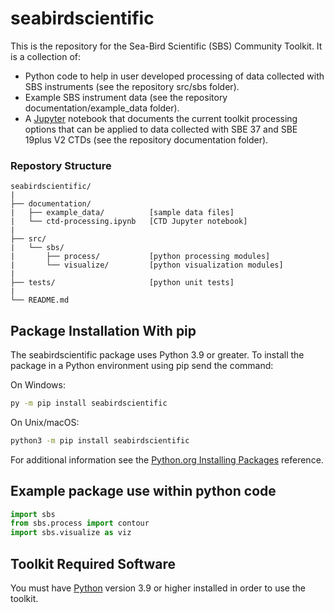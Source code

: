 # seabirdscientific
This is the repository for the Sea-Bird Scientific (SBS) Community Toolkit. It is a collection of:
- Python code to help in user developed processing of data collected with SBS instruments (see the repository src/sbs folder).
- Example SBS instrument data (see the repository documentation/example_data folder).
- A [Jupyter](https://jupyter.org/) notebook that documents the current toolkit processing options that can be applied to data collected with SBE 37 and SBE 19plus V2 CTDs (see the repository documentation folder).

### Repostory Structure
```
seabirdscientific/
|
├── documentation/
|   ├── example_data/          [sample data files]
|   └── ctd-processing.ipynb   [CTD Jupyter notebook]
|
├── src/
|   └── sbs/
|       ├── process/           [python processing modules]
|       └── visualize/         [python visualization modules]
|
├── tests/                     [python unit tests]
|
└── README.md
```
## Package Installation With pip
The seabirdscientific package uses Python 3.9 or greater. To install the package in a Python environment using pip send the command:

On Windows:
``` bash
py -m pip install seabirdscientific
```

On Unix/macOS:

``` bash
python3 -m pip install seabirdscientific
```
For additional information see the [Python.org Installing Packages](https://packaging.python.org/en/latest/tutorials/installing-packages/#installing-packages) reference.

## Example package use within python code
```python
import sbs
from sbs.process import contour
import sbs.visualize as viz
```

## Toolkit Required Software
You must have [Python](https://www.python.org/downloads/) version 3.9 or higher installed in order to use the toolkit.

